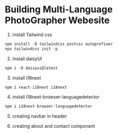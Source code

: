 # Building Multi-Language PhotoGrapher Webesite

1. install Tailwind css

```js
npm install -D tailwindcss postcss autoprefixer
npx tailwindcss init -p
```

2. install daisyUI

```js
npm i -D daisyui@latest
```

3. install i18next

```js
npm i react-i18next i18next
```

4. install i18next-browser-languagedetector

```js
npm i i18next-browser-languagedetector
```

5. creating navbar in header

6. creating about and contact component
